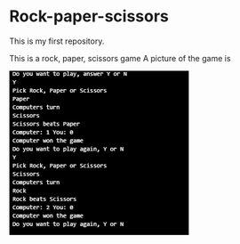 # Rock-paper-scissors
This is my first repository. 

This is a rock, paper, scissors game
A picture of the game is 

![Screenshot](rock_paper_scissors.PNG)
